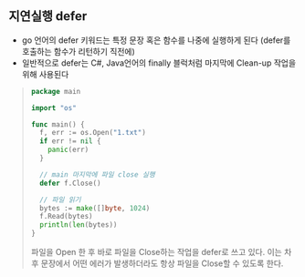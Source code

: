 ## 지연실행 defer

- go 언어의 defer 키워드는 특정 문장 혹은 함수를 나중에 실행하게 된다 (defer를 호출하는 함수가 리턴하기 직전에)
- 일반적으로 defer는 C#, Java언어의 finally 블럭처럼 마지막에 Clean-up 작업을 위해 사용된다

> ```go
> package main
> 
> import "os"
> 
> func main() {
>   f, err := os.Open("1.txt")
>   if err != nil {
>     panic(err)
>   }
> 
>   // main 마지막에 파일 close 실행
>   defer f.Close()
> 
>   // 파일 읽기
>   bytes := make([]byte, 1024)
>   f.Read(bytes)
>   println(len(bytes))
> }
> ```
>
> 파일을 Open 한 후 바로 파일을 Close하는 작업을 defer로 쓰고 있다.  이는 차후 문장에서 어떤 에러가 발생하더라도 항상 파일을 Close할 수 있도록 한다.

